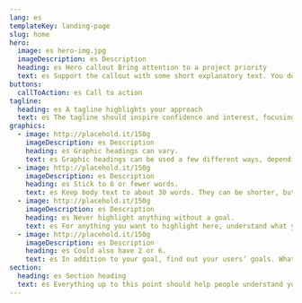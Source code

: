 ```yaml
---
lang: es
templateKey: landing-page
slug: home
hero:
  image: es hero-img.jpg
  imageDescription: es Description
  heading: es Hero callout Bring attention to a project priority
  text: es Support the callout with some short explanatory text. You don’t need more than a couple of sentences.
buttons:
  callToAction: es Call to action
tagline:
  heading: es A tagline highlights your approach
  text: es The tagline should inspire confidence and interest, focusing on the value that your overall approach offers to your audience. Use a heading typeface and keep your tagline to just a few words, and don’t confuse or mystify. Use the right side of the grid to explain the tagline a bit more. What are your goals? How do you do your work? Write in the present tense, and stay brief here. People who are interested can find details on internal pages.
graphics:
  - image: http://placehold.it/150g
    imageDescription: es Description
    heading: es Graphic headings can vary.
    text: es Graphic headings can be used a few different ways, depending on what your landing page is for. Highlight your values, specific program areas, or results.
  - image: http://placehold.it/150g
    imageDescription: es Description
    heading: es Stick to 6 or fewer words.
    text: es Keep body text to about 30 words. They can be shorter, but try to be somewhat balanced across all four. It creates a clean appearance with good spacing.
  - image: http://placehold.it/150g
    imageDescription: es Description
    heading: es Never highlight anything without a goal.
    text: es For anything you want to highlight here, understand what your users know now, and what activity or impression you want from them after they see it.
  - image: http://placehold.it/150g
    imageDescription: es Description
    heading: es Could also have 2 or 6.
    text: es In addition to your goal, find out your users’ goals. What do they want to know or do that supports your mission? Use these headings to show these.
section:
  heading: es Section heading
  text: es Everything up to this point should help people understand your agency or project who you are, your goal or mission, and how you approach it. Use this section to encourage them to act. Describe why they should get in touch here, and use an active verb on the button below. “Get in touch,” “Learn more,” and so on.
---
```

